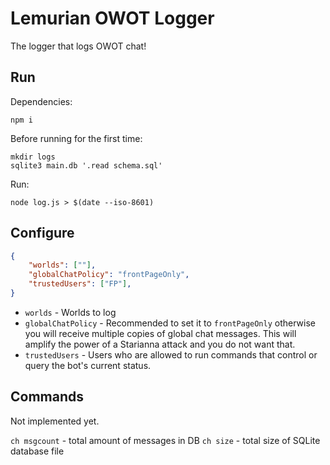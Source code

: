 # Lemurian OWOT Logger

The logger that logs OWOT chat!

## Run
Dependencies:
```
npm i
```

Before running for the first time:
```
mkdir logs
sqlite3 main.db '.read schema.sql'
```

Run:
```
node log.js > $(date --iso-8601)
```

## Configure
```json
{
    "worlds": [""],
    "globalChatPolicy": "frontPageOnly",
    "trustedUsers": ["FP"],
}
```

* `worlds` - Worlds to log
* `globalChatPolicy` - Recommended to set it to `frontPageOnly` otherwise you
  will receive multiple copies of global chat messages. This will amplify the
  power of a Starianna attack and you do not want that.
* `trustedUsers` - Users who are allowed to run commands that control or
  query the bot's current status.

## Commands
Not implemented yet.

`ch msgcount` - total amount of messages in DB
`ch size` - total size of SQLite database file
